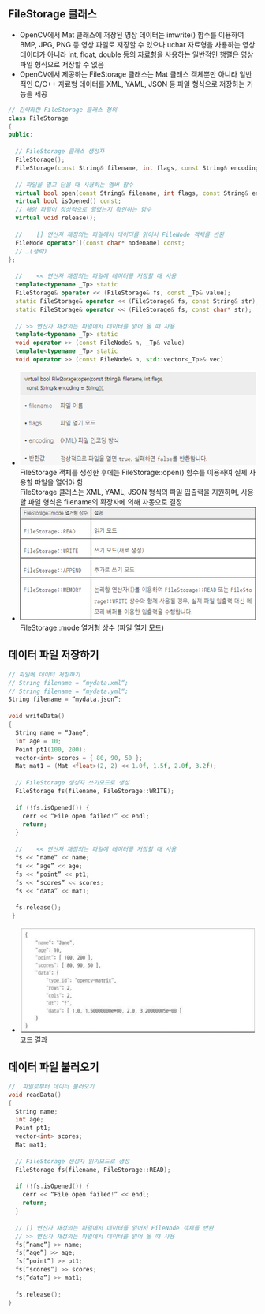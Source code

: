 ## FileStorage 클래스
* OpenCV에서 Mat 클래스에 저장된 영상 데이터는 imwrite() 함수를 이용하여 BMP, JPG, PNG 등 영상 파일로 저장할 수 있으나 uchar 자료형을 사용하는 영상 데이터가 아니라 int, float, double 등의 자료형을 사용하는 일반적인 행렬은 영상 파일 형식으로 저장할 수 없음
* OpenCV에서 제공하는 FileStorage 클래스는 Mat 클래스 객체뿐만 아니라 일반적인 C/C++ 자료형 데이터를 XML, YAML, JSON 등 파일 형식으로 저장하는 기능을 제공
```cpp
// 간략화한 FileStorage 클래스 정의
class FileStorage
{
public:

  // FileStorage 클래스 생성자
  FileStorage();
  FileStorage(const String& filename, int flags, const String& encoding=String());

  // 파일을 열고 닫을 때 사용하는 멤버 함수
  virtual bool open(const String& filename, int flags, const String& encoding=String());
  virtual bool isOpened() const;
  // 해당 파일이 정상적으로 열렸는지 확인하는 함수
  virtual void release();

  // 	[] 연산자 재정의는 파일에서 데이터를 읽어서 FileNode 객체를 반환
  FileNode operator[](const char* nodename) const;
  // …(생략)
};
  
  // 	<< 연산자 재정의는 파일에 데이터를 저장할 때 사용
  template<typename _Tp> static
  FileStorage& operator << (FileStorage& fs, const _Tp& value);
  static FileStorage& operator << (FileStorage& fs, const String& str);
  static FileStorage& operator << (FileStorage& fs, const char* str);

  // >> 연산자 재정의는 파일에서 데이터를 읽어 올 때 사용
  template<typename _Tp> static
  void operator >> (const FileNode& n, _Tp& value)
  template<typename _Tp> static
  void operator >> (const FileNode& n, std::vector<_Tp>& vec)
```
* <img src="./img/OCV026.PNG" /> <br/> FileStorage 객체를 생성한 후에는 FileStorage::open() 함수를 이용하여 실제 사용할 파일을 열어야 함 <br/> FileStorage 클래스는 XML, YAML, JSON 형식의 파일 입출력을 지원하며, 사용할 파일 형식은 filename의 확장자에 의해 자동으로 결정
* <img src="./img/OCV027.PNG" /> <br/> FileStorage::mode 열거형 상수 (파일 열기 모드)

## 데이터 파일 저장하기
```cpp
// 파일에 데이터 저장하기
// String filename = “mydata.xml“;
// String filename = “mydata.yml“;
String filename = “mydata.json”;

void writeData()
{
  String name = “Jane”;
  int age = 10;
  Point pt1(100, 200);
  vector<int> scores = { 80, 90, 50 };
  Mat mat1 = (Mat_<float>(2, 2) << 1.0f, 1.5f, 2.0f, 3.2f);

  // FileStorage 생성자 쓰기모드로 생성
  FileStorage fs(filename, FileStorage::WRITE);

  if (!fs.isOpened()) {
    cerr << “File open failed!” << endl;
    return;
  }

  // 	<< 연산자 재정의는 파일에 데이터를 저장할 때 사용
  fs << “name” << name;
  fs << “age” << age;
  fs << “point” << pt1;
  fs << “scores” << scores;
  fs << “data” << mat1;

  fs.release();
 }
```
* <img src="./img/OCV028.PNG" /> <br/> 코드 결과

## 데이터 파일 불러오기
```cpp
//  파일로부터 데이터 불러오기 
void readData()
{
  String name;
  int age;
  Point pt1;
  vector<int> scores;
  Mat mat1;

  // FileStorage 생성자 읽기모드로 생성
  FileStorage fs(filename, FileStorage::READ);

  if (!fs.isOpened()) {
    cerr << “File open failed!” << endl;
    return;
  }

  // [] 연산자 재정의는 파일에서 데이터를 읽어서 FileNode 객체를 반환
  // >> 연산자 재정의는 파일에서 데이터를 읽어 올 때 사용
  fs[”name”] >> name;
  fs[”age”] >> age;
  fs[”point”] >> pt1;
  fs[”scores”] >> scores;
  fs[”data”] >> mat1;
  
  fs.release();
}
```

